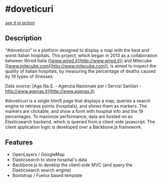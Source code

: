 #doveticuri
=====================

*[see it in action](http://doveticuri.mitecube.com)*

Description
-----------

"#doveticuri" is a platform designed to display a map with the best and worst italian hospitals.
This project, which began in 2013 as a collaboration between Wired Italia ([www.wired.it](http://www.wired.it))
and Mitecube ([www.mitecube.com](http://www.mitecube.com)), is aimed to inspect the quality of italian hospitals,
by measuring the percentage of deaths caused by 19 types of illnesses.


Data source: [Age.Na.S. - Agenzia Nazionale per i Servizi Sanitari - http://www.agenas.it](http://www.agenas.it)

\#doveticuri is a single html5 page that displays a map, queries a search engine to retrieve points (hospitals),
and shows them as markers. The markers are clickable, and show a form with hospital info and the 19 percentages.
To maximize performance, data are hosted on an Elasticsearch backend, which is queried from a client-side
javascript. The client application logic is developed over a Backbone.js framework.


Features
-----------

* OpenLayers / GoogleMap
* Elasticsearch to store hospital's data
* Backbone.js to develop the client-side MVC (and query the Elasticsearch search engine)
* Bootstrap / Fuelux based template
